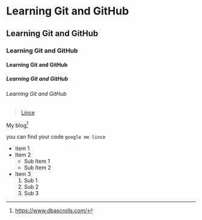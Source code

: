 # Learning Git and GitHub
## Learning Git and GitHub
### Learning Git and GitHub
#### Learning Git and GitHub
##### Learning Git and GitHub
###### Learning Git and GitHub

> [Lince](https://www.linkedin.com/in/lincesebastian/)
>

My blog[^1]

[^1]:https://www.dbascrolls.com/

you can find your code `google me lince`
- item 1
- Item 2
  * Sub Item 1
  * Sub Item 2
- Item 3
  1. Sub 1
  2. Sub 2
  3. Sub 3
     


